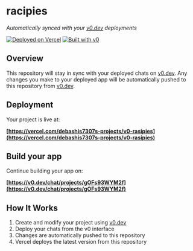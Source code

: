 # racipies

*Automatically synced with your [v0.dev](https://v0.dev) deployments*

[![Deployed on Vercel](https://img.shields.io/badge/Deployed%20on-Vercel-black?style=for-the-badge&logo=vercel)](https://vercel.com/debashis7307s-projects/v0-rasipies)
[![Built with v0](https://img.shields.io/badge/Built%20with-v0.dev-black?style=for-the-badge)](https://v0.dev/chat/projects/gOFs93WYM2f)

## Overview

This repository will stay in sync with your deployed chats on [v0.dev](https://v0.dev).
Any changes you make to your deployed app will be automatically pushed to this repository from [v0.dev](https://v0.dev).

## Deployment

Your project is live at:

**[https://vercel.com/debashis7307s-projects/v0-rasipies](https://vercel.com/debashis7307s-projects/v0-rasipies)**

## Build your app

Continue building your app on:

**[https://v0.dev/chat/projects/gOFs93WYM2f](https://v0.dev/chat/projects/gOFs93WYM2f)**

## How It Works

1. Create and modify your project using [v0.dev](https://v0.dev)
2. Deploy your chats from the v0 interface
3. Changes are automatically pushed to this repository
4. Vercel deploys the latest version from this repository
